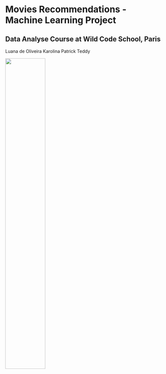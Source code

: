 # Movies Recommendations - Machine Learning Project
## Data Analyse Course at Wild Code School, Paris

Luana de Oliveira
Karolina
Patrick
Teddy

[<img src="https://i.ytimg.com/vi/Hc79sDi3f0U/maxresdefault.jpg" width="50%">](https://youtu.be/M5onhrBMHno?si=4a-41nX9qiWKB316 "Now in Android: 55")
